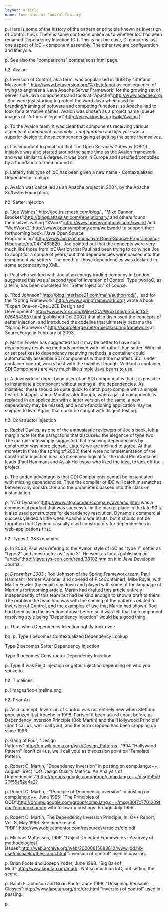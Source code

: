 ```yaml
---
layout: article
name: Inversion of Control History
---
```


p. Here is some of the history of the pattern or principle known as Inversion of Control (IoC). There is some confusion online as to whether IoC has been renamed Dependency Injection (DI). This is not the case, DI concerns just one aspect of IoC - component assembly. The other two are configuration and lifecycle.

p. See also the "comparisons":comparisons.html page.

h2. Avalon

p. Inversion of Control, as a term, was popularised in 1998 by "Stefano Mazzocchi":http://www.betaversion.org/%7Estefano/ as consequence of trying to engineer a 'Java Apache Server Framework' for the growing set of server side Java components and tools at "Apache":http://www.apache.org/ . Sun were just starting to protect the word Java when used for branding/naming of software and computing functions, so Apache had to look for alternative names. Avalon was chosen as a project name (queue images of "Arthurian legend":http://en.wikipedia.org/wiki/Avalon ).

p. To the Avalon team, it was clear that components receiving various aspects of *component assembly* , *configuration* and *lifecycle* was a superior design to those components going at getting the same themselves.

p. It is important to point out that The Open Services Gateway (OSGi) initiative was also started around the same time as the Avalon framework and was similar to a degree. It was born in Europe and specified/controlled by a foundation formed around it.

p. Latterly this type of IoC has been given a new name - Contextualized Dependency Lookup.

p. Avalon was cancelled as an Apache project in 2004, by the Apache Software Foundation.

h2. Setter Injection

p.  "Joe Walnes":http://joe.truemesh.com/blog/ , "Mike Cannon Brookes":http://blogs.atlassian.com/rebelutionary/ and others found themselves writing "XWork":http://www.opensymphony.com/xwork/ and "WebWork2":http://www.opensymphony.com/webwork/ to support their forthcoming book, "Java Open Source Programming":http://www.amazon.com/Java-Open-Source-Programming-Hibernate/dp/0471463620 . Joe pointed out that the concepts were very much like those from IoC/Avalon that Paul had been trying to convince Joe to adopt for a couple of years, but that dependencies were passed into the component via setters. The need for those dependencies was declared in some accompanying XML.

p. Paul who worked with Joe at an energy trading company in London, suggested this was a"second type"of Inversion of Control. Type two IoC, as a term, has been obsoleted for "Setter Injection" of course.

p.  "Rod Johnson":http://blog.interface21.com/main/author/rodj/ , lead for the "Spring Framework":http://www.springframework.org/ wrote a book "Expert One-on-One J2EE Design and Development":http://www.wrox.com/WileyCDA/WroxTitle/productCd-0764543857.html (published Oct 2002) that also discussed the concepts of setter injection, and introduced the codeline that ultimately became the "Spring Framework":http://sourceforge.net/projects/springframework at SourceForge in February of 2003.

p. Martin Fowler has suggested that it may be better to have such dependency resolving methods prefixed with init rather than setter. With init or set prefixes to dependency receiving methods, a container could automatically assemble SDI components without the manifest. SDI, under container control, works best with the manifest though. Without a container, SDI Components are very much like simple Java beans to use:

p. A downside of direct bean user of an SDI component is that it is possible to instantiate a component without setting all the dependencies. As mistakes, these should be quite quick to catch post-compile with a simple test of that application. Months later though, when a jar of components is replaced in an application with a latter version of the same, a new dependency may be missed, and a non-functioning application may be shipped to live. Again, that could be caught with diligent testing.

h2. Constructor Injection

p. Rachel Davies, as one of the enthusiastic reviewers of Joe's book, left a margin note for the paragraphs that discussed the elegance of type two. The margin-note simply suggested that resolving dependencies by constructor was more elegant. Latterly we are inclined to agree. At that moment in time (the spring of 2003) there were no implementation of the constructor injection idea, so it seemed logical for the initial PicoContainer leads (Paul Hammant and Aslak Hellesoy) who liked the idea, to kick off the project.

p. The added advantage is that CDI Components cannot be instantiated with missing dependencies. Thus the compiler or IDE will catch mismatches between any constructor and the parameters passed into the class on instantiation.

p.  "ATG Dynamo":http://www.atg.com/en/company/dynamo.jhtml was a commercial product that was successful in the market place in the late 90's. It also used constructors for dependency resolution. Dynamo's commercial success yielded a little when Apache made Struts, but it should not be forgotten that Dynamo casually used constructors for dependencies in web-applications first.

h2. Types 1, 2&3 renamed

p. In 2003, Paul was refering to the Avalon style of IoC as "type 1", setter as "type 2" and constructor as "type 3". He went as far as publishing an "article":http://java.sys-con.com/read/38102.htm on it in Java Developer Journal.

p.  _December 2003_ ; Rod Johnson of the Spring Framework team, Paul Hammant (former Avaloner, and co-lead of PicoContainer), Mike Royle, with Martin Fowler (by email) say down and played with some of the language of Martin's forthcoming article. Martin had drafted this article entirely independently of this team but had be kind enough to show a draft to them. The problem the team had was with the naming of the patterns related to Inversion of Control, and the examples of use that Martin had shown. Rod had been using the injection phrase before so it was felt that the component resolving style being "Dependency Injection" would be a good thing.

p. Thus when Dependency Injection rightly took over:

bq. p. Type 1 becomes Contextualized Dependency Lookup

Type 2 becomes Setter Dependency Injection

Type 3 becomes Constructor Dependency Injection

p. Type 4 was Field Injection or getter injection depending on who you spoke to.



h2. Timelines

p.  !images/ioc-timeline.png! 

h2. Prior Art

p. As a concept, Inversion of Control was not entirely new when Steffano popularized it at Apache in 1998. Parts of it been talked about before as Dependency Inversion Principle (Bob Martin) and the 'Hollywood Principle' (don't call us, we'll call you), and the term cropped had been cropping up since 1996.

p. Gang of Four, "Design Patterns":http://en.wikipedia.org/wiki/Design_Patterns , 1994 "Hollywood Pattern" (don't call us, we'll call you) as discussion point on 'Template' Pattern.

p. Robert C. Martin, "Dependency Inversion" in posting on comp.lang.c++, August 1994: "OO Design Quality Metrics: An Analysis of Dependencies":http://groups.google.com/group/comp.lang.c++/msg/b9c929f55c52e4a2? 

p. Robert C. Martin, : "Principle of Depenency Inversion" in posting on comp.lang.c++, June 1995: "The Principles of OOD":http://groups.google.com/group/comp.lang.c++/msg/30f7c7701209faba?dmode=source with follow up postings through July 1995

p. Robert C. Martin, The Dependency Inversion Principle, In: C++ Report, Vol. 8, May 1996. See more recent "PDF":http://www.objectmentor.com/resources/articles/dip.pdf 

p. Michael Mattesson, 1996, "Object-Oriented Frameworks : A survey of methodological issues":http://web.archive.org/web/20000815083810/www.ipd.hk-r.se/michaelm/thesis/toc.html "inversion of control" used in passing.

p. Brian Foote and Joseph Yoder, June 1998. "Big Ball of Mud":http://www.laputan.org/mud/ . Not so much on IoC, but setting the scene.

p. Ralph E. Johnson and Brian Foote, June 1998, "Designing Reusable Classes":http://www.laputan.org/drc/drc.html "inversion of control" used in passing.

p. 

